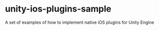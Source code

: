 # unity-ios-plugins-sample
A set of examples of how to implement native iOS plugins for Unity Engine
